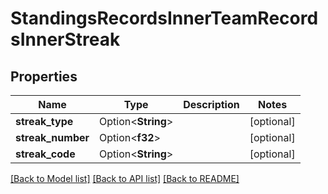 # StandingsRecordsInnerTeamRecordsInnerStreak

## Properties

Name | Type | Description | Notes
------------ | ------------- | ------------- | -------------
**streak_type** | Option<**String**> |  | [optional]
**streak_number** | Option<**f32**> |  | [optional]
**streak_code** | Option<**String**> |  | [optional]

[[Back to Model list]](../README.md#documentation-for-models) [[Back to API list]](../README.md#documentation-for-api-endpoints) [[Back to README]](../README.md)


